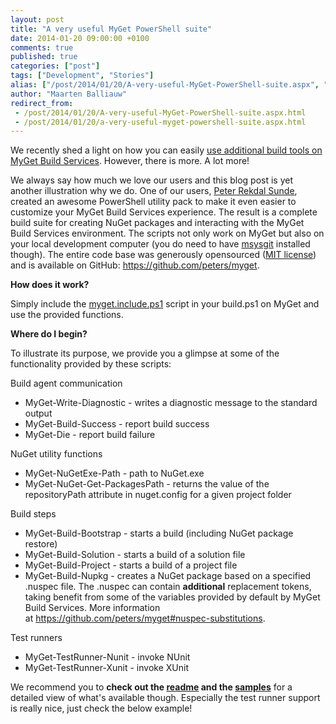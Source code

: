 ```yaml
---
layout: post
title: "A very useful MyGet PowerShell suite"
date: 2014-01-20 09:00:00 +0100
comments: true
published: true
categories: ["post"]
tags: ["Development", "Stories"]
alias: ["/post/2014/01/20/A-very-useful-MyGet-PowerShell-suite.aspx", "/post/2014/01/20/a-very-useful-myget-powershell-suite.aspx"]
author: "Maarten Balliauw"
redirect_from:
 - /post/2014/01/20/A-very-useful-MyGet-PowerShell-suite.aspx.html
 - /post/2014/01/20/a-very-useful-myget-powershell-suite.aspx.html
---
```


<p>We recently shed a light on how you can easily <a href="/post/2013/10/28/Using-additional-tools-in-the-build-process.aspx" target="_blank">use additional build tools on MyGet Build Services</a>. However, there is more. A lot more!</p>
<p>We always say how much we love our users and this blog post is yet another illustration why we do. One of our users, <a href="https://github.com/peters">Peter Rekdal&nbsp;Sunde</a>, created an awesome PowerShell utility pack to make it even easier to customize your MyGet Build Services experience. The result is a complete build suite for creating NuGet packages and interacting with the MyGet Build Services environment. The scripts not only work on MyGet but also on your local development computer (you do need to have <a href="https://code.google.com/p/msysgit/downloads/list" target="_blank">msysgit</a> installed though). The entire code base was generously opensourced (<a href="https://github.com/peters/myget#license" target="_blank">MIT license</a>) and is available on GitHub:&nbsp;<a href="https://github.com/peters/myget">https://github.com/peters/myget</a>.</p>
<p><strong>How does it work?</strong></p>
<p>Simply include the <a href="https://github.com/peters/myget/blob/master/myget.include.ps1" target="_blank">myget.include.ps1</a> script in your build.ps1 on MyGet and use the provided functions.</p>
<p><strong>Where do I begin?</strong></p>
<p>To illustrate its purpose, we provide you a glimpse at some of the functionality provided by these scripts:</p>
<p>Build agent communication</p>
<ul>
<li>MyGet-Write-Diagnostic - writes a diagnostic message to the standard output</li>
<li>MyGet-Build-Success - report build success</li>
<li>MyGet-Die - report build failure</li>
</ul>
<p>NuGet utility functions</p>
<ul>
<li>MyGet-NuGetExe-Path - path to NuGet.exe</li>
<li>MyGet-NuGet-Get-PackagesPath - returns the value of the repositoryPath attribute in nuget.config for a given project folder</li>
</ul>
<p>Build steps</p>
<ul>
<li>MyGet-Build-Bootstrap - starts a build (including NuGet package restore)</li>
<li>MyGet-Build-Solution - starts a build of a solution file</li>
<li>MyGet-Build-Project - starts a build of a project file</li>
<li>MyGet-Build-Nupkg - creates a NuGet package based on a specified .nuspec file. The .nuspec can contain <strong>additional</strong> replacement tokens, taking benefit from some of the variables provided by default by MyGet Build Services. More information at&nbsp;<a href="https://github.com/peters/myget#nuspec-substitutions">https://github.com/peters/myget#nuspec-substitutions</a>.</li>
</ul>
<p>Test runners</p>
<ul>
<li>MyGet-TestRunner-Nunit - invoke NUnit</li>
<li>MyGet-TestRunner-Xunit - invoke XUnit</li>
</ul>
<p>We recommend you to <strong>check out the <a href="https://github.com/peters/myget#available-functions" target="_blank">readme</a> and the <a href="https://github.com/peters/myget/tree/master/examples" target="_blank">samples</a></strong> for a detailed view of what's available though. Especially the test runner support is really nice, just check the below example!</p>
<p>
<script type="text/javascript" src="http://gist-it.appspot.com/http://github.com/peters/myget/blob/master/examples/nunit.examples.ps1">// <![CDATA[

// ]]
{% include imported_disclaimer.html %}
